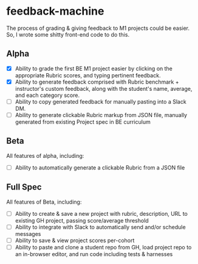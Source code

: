 # feedback-machine

The process of grading & giving feedback to M1 projects could be easier. So, I wrote some shitty front-end code to do this. 

## Alpha
- [x] Ability to grade the first BE M1 project easier by clicking on the appropriate Rubric scores, and typing pertinent feedback.
- [x] Ability to generate feedback comprised with Rubric benchmark + instructor's custom feedback, along with the student's name, average, and each category score.
- [ ] Ability to copy generated feedback for manually pasting into a Slack DM.
- [ ] Ability to generate clickable Rubric markup from JSON file, manually generated from existing Project spec in BE curriculum

## Beta
All features of alpha, including: 
- [ ] Ability to automatically generate a clickable Rubric from a JSON file

## Full Spec
All features of Beta, including: 
- [ ] Ability to create & save a new project with rubric, description, URL to existing GH project, passing score/average threshold
- [ ] Ability to integrate with Slack to automatically send and/or schedule messages
- [ ] Ability to save & view project scores per-cohort
- [ ] Ability to paste and clone a student repo from GH, load project repo to an in-browser editor, and run code including tests & harnesses
